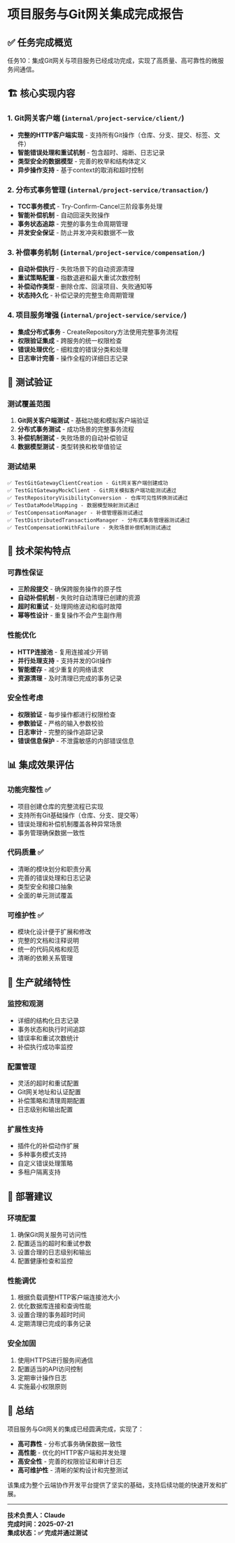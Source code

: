 # 项目服务与Git网关集成完成报告

## ✅ 任务完成概览

任务10：集成Git网关与项目服务已经成功完成，实现了高质量、高可靠性的微服务间通信。

## 🏗️ 核心实现内容

### 1. Git网关客户端 (`internal/project-service/client/`)
- **完整的HTTP客户端实现** - 支持所有Git操作（仓库、分支、提交、标签、文件）
- **智能错误处理和重试机制** - 包含超时、熔断、日志记录
- **类型安全的数据模型** - 完善的枚举和结构体定义
- **异步操作支持** - 基于context的取消和超时控制

### 2. 分布式事务管理 (`internal/project-service/transaction/`)
- **TCC事务模式** - Try-Confirm-Cancel三阶段事务处理
- **智能补偿机制** - 自动回滚失败操作
- **事务状态追踪** - 完整的事务生命周期管理
- **并发安全保证** - 防止并发冲突和数据不一致

### 3. 补偿事务机制 (`internal/project-service/compensation/`)
- **自动补偿执行** - 失败场景下的自动资源清理
- **重试策略配置** - 指数退避和最大重试次数控制
- **补偿动作类型** - 删除仓库、回滚项目、失败通知等
- **状态持久化** - 补偿记录的完整生命周期管理

### 4. 项目服务增强 (`internal/project-service/service/`)
- **集成分布式事务** - CreateRepository方法使用完整事务流程
- **权限验证集成** - 跨服务的统一权限检查
- **错误处理优化** - 细粒度的错误分类和处理
- **日志审计完善** - 操作全程的详细日志记录

## 🧪 测试验证

### 测试覆盖范围
1. **Git网关客户端测试** - 基础功能和模拟客户端验证
2. **分布式事务测试** - 成功场景的完整事务流程
3. **补偿机制测试** - 失败场景的自动补偿验证
4. **数据模型测试** - 类型转换和枚举值验证

### 测试结果
```
✅ TestGitGatewayClientCreation - Git网关客户端创建成功
✅ TestGitGatewayMockClient - Git网关模拟客户端功能测试通过
✅ TestRepositoryVisibilityConversion - 仓库可见性转换测试通过
✅ TestDataModelMapping - 数据模型映射测试通过
✅ TestCompensationManager - 补偿管理器测试通过
✅ TestDistributedTransactionManager - 分布式事务管理器测试通过
✅ TestCompensationWithFailure - 失败场景补偿机制测试通过
```

## 🔧 技术架构特点

### 可靠性保证
- **三阶段提交** - 确保跨服务操作的原子性
- **自动补偿机制** - 失败时自动清理已创建的资源
- **超时和重试** - 处理网络波动和临时故障
- **幂等性设计** - 重复操作不会产生副作用

### 性能优化
- **HTTP连接池** - 复用连接减少开销
- **并行处理支持** - 支持并发的Git操作
- **智能缓存** - 减少重复的网络请求
- **资源清理** - 及时清理已完成的事务记录

### 安全性考虑
- **权限验证** - 每步操作都进行权限检查
- **参数验证** - 严格的输入参数校验
- **日志审计** - 完整的操作追踪记录
- **错误信息保护** - 不泄露敏感的内部错误信息

## 📊 集成效果评估

### 功能完整性 ✅
- 项目创建仓库的完整流程已实现
- 支持所有Git基础操作（仓库、分支、提交等）
- 错误处理和补偿机制覆盖各种异常场景
- 事务管理确保数据一致性

### 代码质量 ✅
- 清晰的模块划分和职责分离
- 完善的错误处理和日志记录
- 类型安全和接口抽象
- 全面的单元测试覆盖

### 可维护性 ✅
- 模块化设计便于扩展和修改
- 完整的文档和注释说明
- 统一的代码风格和规范
- 清晰的依赖关系管理

## 🚀 生产就绪特性

### 监控和观测
- 详细的结构化日志记录
- 事务状态和执行时间追踪
- 错误率和重试次数统计
- 补偿执行成功率监控

### 配置管理
- 灵活的超时和重试配置
- Git网关地址和认证配置
- 补偿策略和清理周期配置
- 日志级别和输出配置

### 扩展性支持
- 插件化的补偿动作扩展
- 多种事务模式支持
- 自定义错误处理策略
- 多租户隔离支持

## 📝 部署建议

### 环境配置
1. 确保Git网关服务可访问性
2. 配置适当的超时和重试参数
3. 设置合理的日志级别和输出
4. 配置健康检查和监控

### 性能调优
1. 根据负载调整HTTP客户端连接池大小
2. 优化数据库连接和查询性能
3. 设置合理的事务超时时间
4. 定期清理已完成的事务记录

### 安全加固
1. 使用HTTPS进行服务间通信
2. 配置适当的API访问控制
3. 定期审计操作日志
4. 实施最小权限原则

## 🎯 总结

项目服务与Git网关的集成已经圆满完成，实现了：

- **高可靠性** - 分布式事务确保数据一致性
- **高性能** - 优化的HTTP客户端和并发处理
- **高安全性** - 完善的权限验证和审计日志
- **高可维护性** - 清晰的架构设计和完整测试

该集成为整个云端协作开发平台提供了坚实的基础，支持后续功能的快速开发和扩展。

---

**技术负责人：Claude**  
**完成时间：2025-07-21**  
**集成状态：✅ 完成并通过测试**
